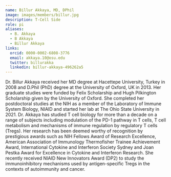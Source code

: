 ```yaml
---
name: Billur Akkaya, MD, DPhil
image: images/members/billur.jpg
description: T-Cell Side
role: pi
aliases:
  - B. Akkaya
  - B Akkaya
  - Billur Akkaya
links:
  orcid: 0000-0002-6808-3776
  email: akkaya.10@osu.edu
  twitter: billurakka
  linkedin: billur-akkaya-496262a5
---
```


Dr. Billur Akkaya received her MD degree at Hacettepe University, Turkey in 2008 and D.Phil (PhD) degree at the University of Oxford, UK in 2013. Her graduate studies were funded by Felix Scholarship and Hugh Pilkington Scholarship given by the University of Oxford. She completed her postdoctoral studies at the NIH as a member of the Laboratory of Immune System Biology, NIAID and started her lab at The Ohio State University in 2021. Dr. Akkaya has studied T cell biology for more than a decade on a range of subjects including modulation of the PD-1 pathway in T cells, T cell metabolism and mechanisms of immune regulation by regulatory T cells (Tregs). Her research has been deemed worthy of recognition by prestigious awards such as NIH Fellows Award of Research Excellence, American Association of Immunology Thermofisher Trainee Achievement Award, International Cytokine and Interferon Society Sydney and Joan Pestka Award for Excellence in Cytokine and Interferon Research. She recently received NIAID New Innovators Award (DP2) to study the immunoinhibitory mechanisms used by antigen-specific Tregs in the contexts of autoimmunity and cancer.
